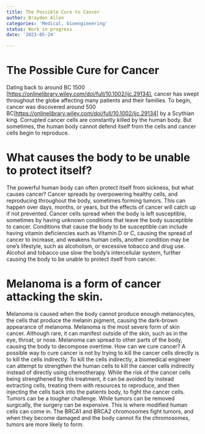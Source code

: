 ```yaml
---
title: The Possible Cure to Cancer
author: Brayden Allen
categories: 'Medical, bioengineering'
status: Work in progress
date: '2023-05-24'

---
```


# The Possible Cure for Cancer
Dating back to around BC 1500 [https://onlinelibrary.wiley.com/doi/full/10.1002/ijc.29134], cancer has swept throughout the globe affecting many patients and their families. To begin, cancer was discovered around 500 BC[https://onlinelibrary.wiley.com/doi/full/10.1002/ijc.29134] by a Scythian king. Corrupted cancer cells are constantly killed by the human body. But sometimes, the human body cannot defend itself from the cells and cancer cells begin to reproduce.
# What causes the body to be unable to protect itself?
The powerful human body can often protect itself from sickness, but what causes cancer? Cancer spreads by overpowering healthy cells, and reproducing throughout the body, sometimes forming tumors. This can happen over days, months, or years, but the effects of cancer will catch up if not prevented. Cancer cells spread when the body is left susceptible, sometimes by having unknown conditions that leave the body susceptible to cancer. Conditions that cause the body to be susceptible can include having vitamin deficiencies such as Vitamin D or C, causing the spread of cancer to increase, and weakens human cells, another condition may be one’s lifestyle, such as alcoholism, or excessive tobacco and drug use. Alcohol and tobacco use slow the body’s intercellular system, further causing the body to be unable to protect itself from cancer.
# Melanoma is a form of cancer attacking the skin.
Melanoma is caused when the body cannot produce enough melanocytes, the cells that produce the melanin pigment, causing the dark-brown appearance of melanoma. Melanoma is the most severe form of skin cancer. Although rare, it can manifest outside of the skin, such as in the eye, throat, or nose. Melanoma can spread to other parts of the body, causing the body to decompose overtime.
How can we cure cancer?
A possible way to cure cancer is not by trying to kill the cancer cells directly is to kill the cells indirectly. To kill the cells indirectly, a biomedical engineer can attempt to strengthen the human cells to kill the cancer cells indirectly instead of directly using chemotherapy. While the risk of the cancer cells being strengthened by this treatment, it can be avoided by instead extracting cells, treating them with resources to reproduce, and then injecting the cells back into the patients body, to fight the cancer cells. Tumors can be a tougher challenge. While tumors can be removed surgically, the surgery can be expensive. This is where modified human cells can come in. The BRCA1 and BRCA2 chromosomes fight tumors, and when they become damaged and the body cannot fix the chromosomes, tumors are more likely to form.
<!--stackedit_data:
eyJoaXN0b3J5IjpbLTk0NDUxOTIwOCwxMjg3MzgyMDgyXX0=
-->